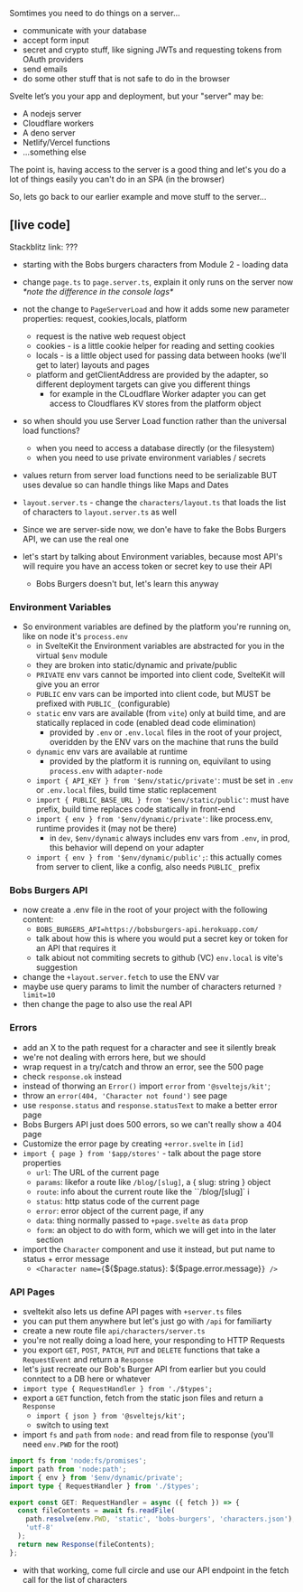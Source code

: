 Somtimes you need to do things on a server...

- communicate with your database
- accept form input
- secret and crypto stuff, like signing JWTs and requesting tokens from OAuth providers
- send emails
- do some other stuff that is not safe to do in the browser

Svelte let’s you your app and deployment, but your "server" may be:

- A nodejs server
- Cloudflare workers
- A deno server
- Netlify/Vercel functions
- …something else

The point is, having access to the server is a good thing and let's you do a lot of things easily you can't do in an SPA (in the browser)

So, lets go back to our earlier example and move stuff to the server...

## [live code]

Stackblitz link: ???

- starting with the Bobs burgers characters from Module 2 - loading data
- change `page.ts` to `page.server.ts`, explain it only runs on the server now _\*note the difference in the console logs\*_
- not the change to `PageServerLoad` and how it adds some new parameter properties: request, cookies,locals, platform
  - request is the native web request object
  - cookies - is a little cookie helper for reading and setting cookies
  - locals - is a little object used for passing data between hooks (we'll get to later) layouts and pages
  - platform and getClientAddress are provided by the adapter, so different deployment targets can give you different things
    - for example in the CLoudflare Worker adapter you can get access to Cloudflares KV stores from the platform object
- so when should you use Server Load function rather than the universal load functions?
  - when you need to access a database directly (or the filesystem)
  - when you need to use private environment variables / secrets
- values return from server load functions need to be serializable BUT uses devalue so can handle things like Maps and Dates

- `layout.server.ts` - change the `characters/layout.ts` that loads the list of characters to `layout.server.ts` as well
- Since we are server-side now, we don'e have to fake the Bobs Burgers API, we can use the real one
- let's start by talking about Environment variables, because most API's will require you have an access token or secret key to use their API
  - Bobs Burgers doesn't but, let's learn this anyway

### Environment Variables

- So environment variables are defined by the platform you're running on, like on node it's `process.env`
  - in SvelteKit the Environment variables are abstracted for you in the virtual `$env` module
  - they are broken into static/dynamic and private/public
  - `PRIVATE` env vars cannot be imported into client code, SvelteKit will give you an error
  - `PUBLIC` env vars can be imported into client code, but MUST be prefixed with `PUBLIC_` (configurable)
  - `static` env vars are available (from `vite`) only at build time, and are statically replaced in code (enabled dead code elimination)
    - provided by `.env` or `.env.local` files in the root of your project, overidden by the ENV vars on the machine that runs the build
  - `dynamic` env vars are available at runtime
    - provided by the platform it is running on, equivilant to using `process.env` with `adapter-node`
  - `import { API_KEY } from '$env/static/private'`: must be set in `.env` or `.env.local` files, build time static replacement
  - `import { PUBLIC_BASE_URL } from '$env/static/public'`: must have prefix, build time replaces code statically in front-end
  - `import { env } from '$env/dynamic/private'`: like process.env, runtime provides it (may not be there)
    - in `dev`, `$env/dynamic` always includes env vars from `.env`, in prod, this behavior will depend on your adapter
  - `import { env } from '$env/dynamic/public';`: this actually comes from server to client, like a config, also needs `PUBLIC_` prefix

### Bobs Burgers API

- now create a .env file in the root of your project with the following content:
  - `BOBS_BURGERS_API=https://bobsburgers-api.herokuapp.com/`
  - talk about how this is where you would put a secret key or token for an API that requires it
  - talk abiout not commiting secrets to github (VC) `env.local` is vite's suggestion
- change the `+layout.server.fetch` to use the ENV var
- maybe use query params to limit the number of characters returned `?limit=10`
- then change the page to also use the real API

### Errors

- add an X to the path request for a character and see it silently break
- we're not dealing with errors here, but we should
- wrap request in a try/catch and throw an error, see the 500 page
- check `response.ok` instead
- instead of thorwing an `Error()` import `error` from `'@sveltejs/kit'`;
- throw an `error(404, 'Character not found')` see page
- use `response.status` and `response.statusText` to make a better error page
- Bobs Burgers API just does 500 errors, so we can't really show a 404 page
- Customize the error page by creating `+error.svelte` in `[id]`
- `import { page } from '$app/stores'` - talk about the page store properties
  - `url`: The URL of the current page
  - `params`: likefor a route like `/blog/[slug]`, a { slug: string } object
  - `route`: info about the current route like the ``/blog/[slug]` i
  - `status`: http status code of the current page
  - `error`: error object of the current page, if any
  - `data`: thing normally passed to `+page.svelte` as `data` prop
  - `form`: an object to do with form, which we will get into in the later section
- import the `Character` component and use it instead, but put name to status + error message
  - `<Character name={`${$page.status}: ${$page.error.message}`} />`

### API Pages

- sveltekit also lets us define API pages with `+server.ts` files
- you can put them anywhere but let's just go with `/api` for familiarty
- create a new route file `api/characters/server.ts`
- you're not really doing a load here, your responding to HTTP Requests
- you export `GET`, `POST`, `PATCH`, `PUT` and `DELETE` functions that take a `RequestEvent` and return a `Response`
- let's just recreate our Bob's Burger API from earlier but you could conntect to a DB here or whatever
- `import type { RequestHandler } from './$types';`
- export a `GET` function, fetch from the static json files and return a `Response`
  - `import { json } from '@sveltejs/kit';`
  - switch to using text
- import `fs` and `path` from `node:` and read from file to response (you'll need `env.PWD` for the root)

```ts
import fs from 'node:fs/promises';
import path from 'node:path';
import { env } from '$env/dynamic/private';
import type { RequestHandler } from './$types';

export const GET: RequestHandler = async ({ fetch }) => {
  const fileContents = await fs.readFile(
    path.resolve(env.PWD, 'static', 'bobs-burgers', 'characters.json'),
    'utf-8'
  );
  return new Response(fileContents);
};
```

- with that working, come full circle and use our API endpoint in the fetch call for the list of characters
